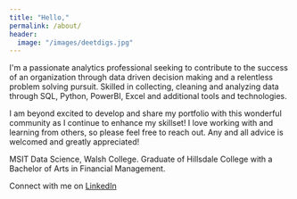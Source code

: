 ```yaml
---
title: "Hello,"
permalink: /about/
header:
  image: "/images/deetdigs.jpg"
---
```

I'm a passionate analytics professional seeking to contribute to the success of an organization through data driven decision making and a relentless problem solving pursuit. Skilled in collecting, cleaning and analyzing data through SQL, Python, PowerBI, Excel and additional tools and technologies.

I am beyond excited to develop and share my portfolio with this wonderful community as I continue to enhance my skillset! I love working with and learning from others, so please feel free to reach out. Any and all advice is welcomed and greatly appreciated!

MSIT Data Science, Walsh College. Graduate of Hillsdale College with a Bachelor of Arts in Financial Management.

Connect with me on [LinkedIn](https://www.linkedin.com/in/mdreck/)
